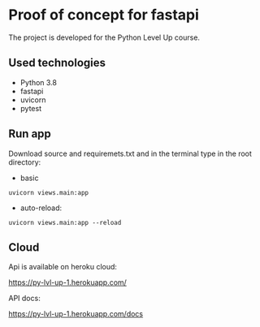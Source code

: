 # Proof of concept for fastapi
The project is developed for the Python Level Up course.

## Used technologies
* Python 3.8
* fastapi
* uvicorn
* pytest

## Run app

Download source and requiremets.txt and in the terminal type in the root directory:

* basic

`uvicorn views.main:app`

* auto-reload:

`uvicorn views.main:app --reload`

## Cloud

Api is available on heroku cloud:

https://py-lvl-up-1.herokuapp.com/

API docs:

https://py-lvl-up-1.herokuapp.com/docs